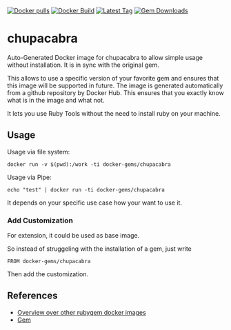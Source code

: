 [![Docker pulls](https://img.shields.io/docker/pulls/rubygem/chupacabra.svg)](https://hub.docker.com/r/rubygem/chupacabra/)
[![Docker Build](https://img.shields.io/docker/automated/rubygem/chupacabra.svg)](https://hub.docker.com/r/rubygem/chupacabra/)
[![Latest Tag](https://img.shields.io/github/tag/docker-rubygem/chupacabra.svg)](https://hub.docker.com/r/rubygem/chupacabra/)
[![Gem Downloads](https://img.shields.io/gem/dt/chupacabra.svg)](https://rubygems.org/gems/chupacabra/)
# chupacabra

Auto-Generated Docker image for chupacabra to allow simple usage without installation.
It is in sync with the original gem.

This allows to use a specific version of your favorite gem and ensures that this image will be supported in future.
The image is generated automatically from a github repository by Docker Hub.
This ensures that you exactly know what is in the image and what not.

It lets you use Ruby Tools without the need to install ruby on your machine.

## Usage

Usage via file system:

`docker run -v $(pwd):/work -ti docker-gems/chupacabra`

Usage via Pipe:

`echo "test" | docker run -ti docker-gems/chupacabra`

It depends on your specific use case how your want to use it.

### Add Customization

For extension, it could be used as base image.

So instead of struggeling with the installation of a gem, just write

`FROM docker-gems/chupacabra`

Then add the customization.

## References

 - [Overview over other rubygem docker images](https://github.com/thinkbot/docker-rubygem)
 - [Gem](https://rubygems.org/gems/chupacabra/)
